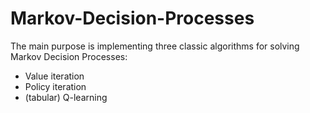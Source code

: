 # Markov-Decision-Processes

The main purpose is implementing three classic algorithms for solving Markov Decision Processes: 

* Value iteration
* Policy iteration
* (tabular) Q-learning
